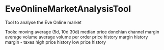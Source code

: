 # EveOnlineMarketAnalysisTool
Tool to analyse the Eve Online market

Tools:
	moving average (5d, 10d 30d)
	median price
	donchian channel
	margin
	average volume
	average volume per order
	price history
	margin history
	margin - taxes
	high price history
	low price history